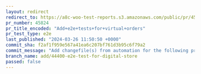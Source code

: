 ```yaml
---
layout: redirect
redirect_to: https://a8c-woo-test-reports.s3.amazonaws.com/public/pr/45824/e2e/index.html
pr_number: 45824
pr_title_encoded: "Add+e2e+tests+for+virtual+orders"
pr_test_type: e2e
last_published: "2024-03-26 11:50:50 +0000"
commit_sha: f2af1f959e567a41ea6c207bf761d3b95c6f79a2
commit_message: "Add changefile(s) from automation for the following project(s): wooco…"
branch_name: add/44400-e2e-test-for-digital-store
passed: false
---
```

